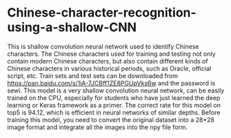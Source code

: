 # Chinese-character-recognition-using-a-shallow-CNN
  This is shallow convolution neural network used to identify Chinese characters. The Chinese characters used for training and testing not only contain modern Chinese characters, but also contain different kinds of Chinese characters in various historical periods, such as Oracle, official script, etc. Train sets and test sets can be downloaded from https://pan.baidu.com/s/1iA-7JCBff1ZE8PGUpVks6w and the password is sewi. 
  This model is a very shallow convolution neural network, can be easily trained on the CPU, especially for students who have just learned the deep learning or Keras framework as a primer. The correct rate for this model on top5 is 94.12, which is efficient in neural networks of similar depths.
  Before training this model, you need to convert the original dataset into a 28*28 image format and integrate all the images into the npy file form.


